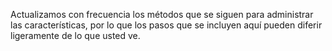 Actualizamos con frecuencia los métodos que se siguen para administrar las características, por lo que los pasos que se incluyen aquí pueden diferir ligeramente de lo que usted ve. 